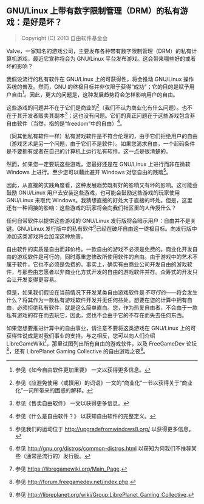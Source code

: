## GNU/Linux 上带有数字限制管理（DRM）的私有游戏：是好是坏？

> Copyright (C) 2013 自由软件基金会

Valve，一家知名的游戏公司，主要发布各种带有数字限制管理（DRM）的私有计算机游戏，最近它宣称将会为 GNU/Linux 平台发布游戏。这会带来哪些好的或者坏的影响？

我假设流行的私有软件在 GNU/Linux 上的可获得性，将会推动 GNU/Linux 操作系统的普及。然而，GNU 的终极目标并非仅限于获得“成功”；它的目的是赋予用户自由[^nonfreegame-1]。因此，更大的问题是，这种发展趋势将会怎样影响用户的自由。

这些游戏的问题并不在于它们是商业的[^nonfreegame-2]（我们不认为商业化有什么问题）。也不在于其开发者贩卖其副本[^nonfreegame-3]；这也没有问题。它们的真正问题在于这些游戏包含非自由软件（当然，指的是“freedom”中的自由）[^nonfreegame-4]。

（同其他私有软件一样）私有游戏软件是不符合伦理的，由于它们拒绝用户的自由（游戏艺术是另一个问题，由于它们不是软件）。如果您渴求自由，一个起码条件是不要拥有或者在自己的计算机上运行私有软件。这一点是很清楚的。

然而，如果您一定要玩这些游戏，您最好还是在 GNU/Linux 上进行而非在微软 Windows 上进行。至少您可以藉此避开 Windows 对您自由的践踏[^nonfreegame-5]。

因此，从直接的实践角度看，这种发展趋势既有好的影响又有坏的影响。这可能会鼓励 GNU/Linux 用户去安装这些游戏，也可能会鼓励这些游戏的玩家使用 GNU/Linux 来取代 Windows。我猜想直接的好处大于直接的坏处。但是，这里还有一种间接的影响：这些游戏的玩家将会向我们社区里的人传授什么？

任何自带软件以提供这些游戏的 GNU/Linux 发行版将会暗示用户：自由并不是关键。GNU/Linux 发行版中的私有软件[^nonfreegame-6]已经在破坏自由这一终极目标。向发行版中添加这类游戏将会加深这种危害。

自由软件的实质是自由而非价格。一款自由的游戏不必须是免费的。商业化开发自由的游戏软件是可行的，同时尊重您修改所使用软件的自由。由于游戏中的艺术不属于软件，它也不必须是免费的。事实上，确实有由商业公司开发自由的游戏软件，与那些由志愿者以非商业化方式开发的自由的游戏软件并存。众筹式的开发只会让开发变得更容易。

但是，如果我们假设在当前情况下开发某类自由游戏软件是*不可行的*——将会发生什么？将其作为一款私有游戏软件开发并无任何益处。想要在您的计算中拥有自由，必须拒绝私有软件，就是这么简单直白。您，作为热爱自由者，不会由于一款私有游戏的存在而去玩它，因此，您也不会由于它的不存在而失去任何东西。

如果您想要推进计算中的自由事业，请注意不要将这类游戏在 GNU/Linux 上的可获得性说成是对我们事业的支持。与之相反，您可以向人们介绍 LibreGameWiki[^nonfreegame-7]，那里试图列出所有自由的游戏软件，以及 FreeGameDev 论坛[^nonfreegame-8]，还有 LibrePlanet Gaming Collective 的自由游戏之夜[^nonfreegame-9]。

 [^nonfreegame-1]: 参见《如今自由软件更加重要》 一文以获得更多信息。

 [^nonfreegame-2]: 参见《应避免使用（或慎用）的词语》一文的“商业化”一节以获得关于“商业化”一词所带来的困惑的解释。

 [^nonfreegame-3]: 参见《售卖自由软件》 一文以获得更多信息。

 [^nonfreegame-4]: 参见《什么是自由软件？》 以获知自由软件的完整定义。

 [^nonfreegame-5]: 参见我们的运动位于 <http://upgradefromwindows8.org/> 以获得更多信息。

 [^nonfreegame-6]: 参见 <http://gnu.org/distros/common-distros.html> 以获知为何我们不推荐某些（通常是流行的）发行版。

 [^nonfreegame-7]: 参见 <https://libregamewiki.org/Main_Page>.

 [^nonfreegame-8]: 参见 <http://forum.freegamedev.net/index.php>.

 [^nonfreegame-9]: 参见 <http://libreplanet.org/wiki/Group:LibrePlanet_Gaming_Collective>.


